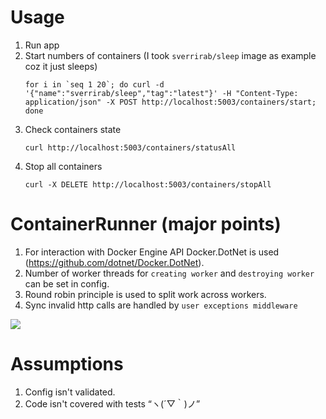 # Usage
1. Run app
2. Start numbers of containers
   (I took `sverrirab/sleep` image as example coz it just sleeps)
    ```
   for i in `seq 1 20`; do curl -d '{"name":"sverrirab/sleep","tag":"latest"}' -H "Content-Type: application/json" -X POST http://localhost:5003/containers/start; done
   ```
3. Check containers state 
    ```
    curl http://localhost:5003/containers/statusAll 
   ```
4. Stop all containers
    ```
    curl -X DELETE http://localhost:5003/containers/stopAll
   ```

# ContainerRunner (major points)
1. For interaction with Docker Engine API Docker.DotNet is used (https://github.com/dotnet/Docker.DotNet).
2. Number of worker threads for `creating worker` and `destroying worker` can be set in config.
3. Round robin principle is used to split work across workers.
3. Sync invalid http calls are handled by `user exceptions middleware`

![](arch.png)

# Assumptions
1. Config isn't validated. 
2. Code isn't covered with tests “ヽ(´▽｀)ノ”